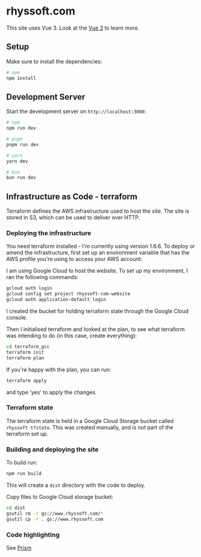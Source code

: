 # rhyssoft.com

This site uses Vue 3. Look at the [Vue 3](https://vuejs.org) to learn more.

## Setup

Make sure to install the dependencies:

```bash
# npm
npm install
```

## Development Server

Start the development server on `http://localhost:3000`:

```bash
# npm
npm run dev

# pnpm
pnpm run dev

# yarn
yarn dev

# bun
bun run dev
```

## Infrastructure as Code - terraform
Terraform defines the AWS infrastructure used to host the site. The site is stored
in S3, which can be used to deliver over HTTP. 

### Deploying the infrastructure
You need terraform installed - I'm currently using version 1.6.6. To deploy or 
amend the infrastructure, first set up an environment variable that has the AWS 
profile you're using to access your AWS account:

I am using Google Cloud to host the website. To set up my environment, I ran 
the following commands:

```bash
gcloud auth login
gcloud config set project rhyssoft-com-website
gcloud auth application-default login
```

I created the bucket for holding terraform state through the Google Cloud 
console.

Then I initialised terraform and looked at the plan, to see what terraform
was intending to do (in this case, create everything):
```bash
cd terraform_gcc
terraform init
terraform plan
```

If you're happy with the plan, you can run:

```bash
terraform apply
```

and type 'yes' to apply the changes.

### Terraform state
The terraform state is held in a Google Cloud Storage bucket called 
`rhyssoft-tfstate`. This was created manually, and is not part of the terraform 
set up.


### Building and deploying the site
To build run:

```bash
npm run build
```

This will create a `dist` directory with the code to deploy.

Copy files to Google Cloud storage bucket:
```bash
cd dist
gsutil rm -r gs://www.rhyssoft.com/*
gsutil cp -r . gs://www.rhyssoft.com
```

### Code highlighting
See [Prism](https://prismjs.com/#supported-languages)

